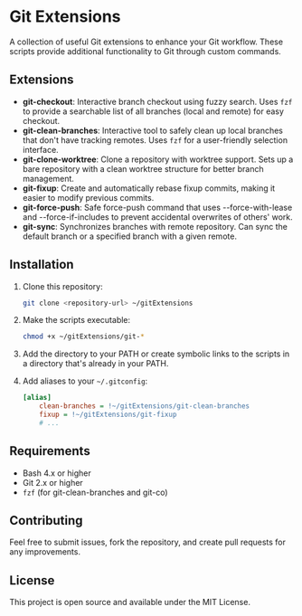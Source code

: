 # Git Extensions

A collection of useful Git extensions to enhance your Git workflow. These scripts provide additional functionality to Git through custom commands.

## Extensions

- **git-checkout**: Interactive branch checkout using fuzzy search. Uses `fzf` to provide a searchable list of all branches (local and remote) for easy checkout.
- **git-clean-branches**: Interactive tool to safely clean up local branches that don't have tracking remotes. Uses `fzf` for a user-friendly selection interface.
- **git-clone-worktree**: Clone a repository with worktree support. Sets up a bare repository with a clean worktree structure for better branch management.
- **git-fixup**: Create and automatically rebase fixup commits, making it easier to modify previous commits.
- **git-force-push**: Safe force-push command that uses --force-with-lease and --force-if-includes to prevent accidental overwrites of others' work.
- **git-sync**: Synchronizes branches with remote repository. Can sync the default branch or a specified branch with a given remote.

## Installation

1. Clone this repository:

   ```bash
   git clone <repository-url> ~/gitExtensions
   ```

2. Make the scripts executable:

   ```bash
   chmod +x ~/gitExtensions/git-*
   ```

3. Add the directory to your PATH or create symbolic links to the scripts in a directory that's already in your PATH.

4. Add aliases to your `~/.gitconfig`:
   ```ini
   [alias]
       clean-branches = !~/gitExtensions/git-clean-branches
       fixup = !~/gitExtensions/git-fixup
       # ...
   ```

## Requirements

- Bash 4.x or higher
- Git 2.x or higher
- `fzf` (for git-clean-branches and git-co)

## Contributing

Feel free to submit issues, fork the repository, and create pull requests for any improvements.

## License

This project is open source and available under the MIT License.

